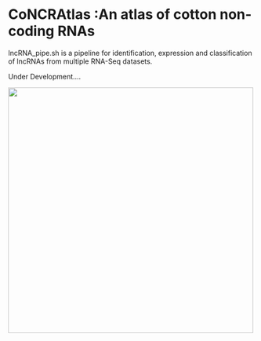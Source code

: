 # CoNCRAtlas :An atlas of cotton non-coding RNAs
lncRNA_pipe.sh is a pipeline for identification, expression and classification of lncRNAs from multiple RNA-Seq datasets.

Under Development....

<img src="http://14.139.61.8/CoNCRAtlas/images/lncRNA_pipeline.png" width="500" height="500">
